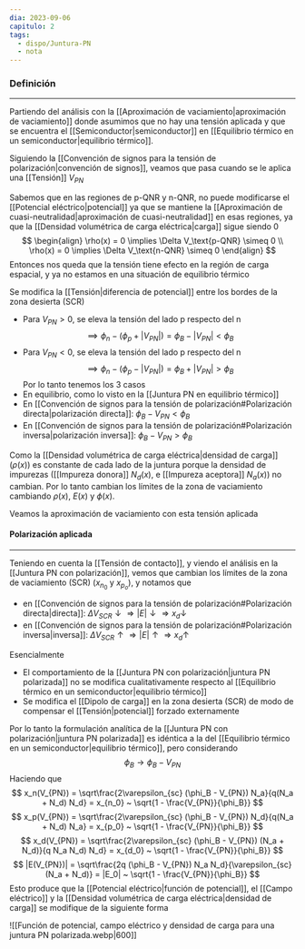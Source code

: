 ```yaml
---
dia: 2023-09-06
capitulo: 2
tags:
  - dispo/Juntura-PN
  - nota
---
```

### Definición
---
Partiendo del análisis con la [[Aproximación de vaciamiento|aproximación de vaciamiento]] donde asumimos que no hay una tensión aplicada y que se encuentra el [[Semiconductor|semiconductor]] en [[Equilibrio térmico en un semiconductor|equilibrio térmico]].

Siguiendo la [[Convención de signos para la tensión de polarización|convención de signos]], veamos que pasa cuando se le aplica una [[Tensión]] $V_{PN}$ 

Sabemos que en las regiones de p-QNR y n-QNR, no puede modificarse el [[Potencial eléctrico|potencial]] ya que se mantiene la [[Aproximación de cuasi-neutralidad|aproximación de cuasi-neutralidad]] en esas regiones, ya que la [[Densidad volumétrica de carga eléctrica|carga]] sigue siendo $0$ $$ \begin{align} 
	\rho(x) = 0 \implies \Delta V_\text{p-QNR} \simeq 0 \\
	\rho(x) = 0 \implies \Delta V_\text{n-QNR} \simeq 0
\end{align} $$
Entonces nos queda que la tensión tiene efecto en la región de carga espacial, y ya no estamos en una situación de equilibrio térmico

Se modifica la [[Tensión|diferencia de potencial]] entre los bordes de la zona desierta (SCR)
* Para $V_{PN} > 0$, se eleva la tensión del lado p respecto del n $$ \implies \phi_n - (\phi_p + |V_{PN}|) = \phi_B - |V_{PN}| < \phi_B $$
* Para $V_{PN} < 0$, se eleva la tensión del lado p respecto del n $$ \implies \phi_n - (\phi_p - |V_{PN}|) = \phi_B + |V_{PN}| > \phi_B $$
Por lo tanto tenemos los 3 casos
* En equilibrio, como lo visto en la [[Juntura PN en equilibrio térmico]]
* En [[Convención de signos para la tensión de polarización#Polarización directa|polarización directa]]: $\phi_B - V_{PN} < \phi_B$ 
* En [[Convención de signos para la tensión de polarización#Polarización inversa|polarización inversa]]: $\phi_B - V_{PN} > \phi_B$ 

Como la [[Densidad volumétrica de carga eléctrica|densidad de carga]] ($\rho(x)$) es constante de cada lado de la juntura porque la densidad de impurezas ([[Impureza donora]] $N_d(x)$, e [[Impureza aceptora]] $N_a(x)$) no cambian. Por lo tanto cambian los límites de la zona de vaciamiento cambiando $\rho(x)$, $E(x)$ y $\phi(x)$.

Veamos la aproximación de vaciamiento con esta tensión aplicada

#### Polarización aplicada
---
Teniendo en cuenta la [[Tensión de contacto]], y viendo el análisis en la [[Juntura PN con polarización]], vemos que cambian los límites de la zona de vaciamiento (SCR) ($x_{n_0}$ y $x_{p_o}$), y notamos que 
* en [[Convención de signos para la tensión de polarización#Polarización directa|directa]]: $\Delta V_{SCR} \downarrow \Rightarrow |E| \downarrow \Rightarrow x_d \downarrow$ 
* en [[Convención de signos para la tensión de polarización#Polarización inversa|inversa]]: $\Delta V_{SCR} \uparrow \Rightarrow |E| \uparrow \Rightarrow x_d \uparrow$ 

Esencialmente
* El comportamiento de la [[Juntura PN con polarización|juntura PN polarizada]] no se modifica cualitativamente respecto al [[Equilibrio térmico en un semiconductor|equilibrio térmico]]
* Se modifica el [[Dipolo de carga]] en la zona desierta (SCR) de modo de compensar el [[Tensión|potencial]] forzado externamente

Por lo tanto la formulación analítica de la [[Juntura PN con polarización|juntura PN polarizada]] es idéntica a la del [[Equilibrio térmico en un semiconductor|equilibrio térmico]], pero considerando $$ \phi_B \to \phi_B - V_{PN} $$
Haciendo que $$ x_n(V_{PN}) = \sqrt\frac{2\varepsilon_{sc} (\phi_B - V_{PN}) N_a}{q(N_a + N_d) N_d} = x_{n_0} ~ \sqrt{1 - \frac{V_{PN}}{\phi_B}} $$
$$ x_p(V_{PN}) = \sqrt\frac{2\varepsilon_{sc} (\phi_B - V_{PN}) N_d}{q(N_a + N_d) N_a} = x_{p_0} ~ \sqrt{1 - \frac{V_{PN}}{\phi_B}} $$
$$ x_d(V_{PN}) = \sqrt\frac{2\varepsilon_{sc} (\phi_B - V_{PN}) (N_a + N_d)}{q N_a  N_d) N_d} = x_{d_0} ~ \sqrt{1 - \frac{V_{PN}}{\phi_B}} $$
$$ |E(V_{PN})| = \sqrt\frac{2q (\phi_B - V_{PN}) N_a N_d}{\varepsilon_{sc}(N_a + N_d)} = |E_0| ~  \sqrt{1 - \frac{V_{PN}}{\phi_B}} $$
Esto produce que la [[Potencial eléctrico|función de potencial]], el [[Campo eléctrico]] y la [[Densidad volumétrica de carga eléctrica|densidad de carga]] se modifique de la siguiente forma

![[Función de potencial, campo eléctrico y densidad de carga para una juntura PN polarizada.webp|600]]

